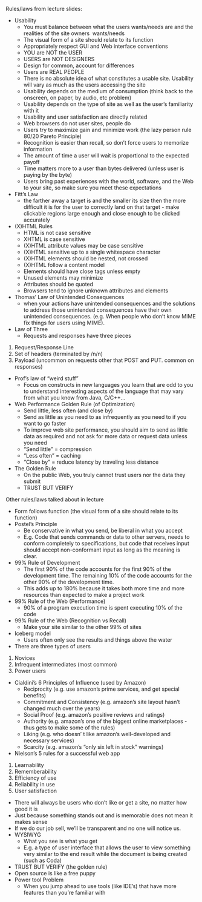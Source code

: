 Rules/laws from lecture slides:
* Usability 
    * You must balance between what the users wants/needs are and the realities of the site owners  wants/needs 
    * The visual form of a site should relate to its function 
    * Appropriately respect GUI and Web interface conventions 
    * YOU are NOT the USER 
    * USERS are NOT DESIGNERS 
    * Design for common, account for differences 
    * Users are REAL PEOPLE 
    * There is no absolute idea of what constitutes a usable site. Usability will vary as much as the users accessing the site 
    * Usability depends on the medium of consumption (think back to the onscreen, on paper, by audio, etc problem) 
    * Usability depends on the type of site as well as the user’s familiarity with it 
    * Usability and user satisfaction are directly related 
    * Web browsers do not user sites, people do 
    * Users try to maximize gain and minimize work (the lazy person rule 80/20 Pareto Principle) 
    * Recognition is easier than recall, so don’t force users to memorize information 
    * The amount of time a user will wait is proportional to the expected payoff 
    * Time matters more to a user than bytes delivered (unless user is paying by the byte) 
    * Users bring past experiences with the world, software, and the Web to your site, so make sure you meet these expectations 
* Fitt’s Law 
    * the farther away a target is and the smaller its size then the more difficult it is for the user to correctly land on that target - make clickable regions large enough and close enough to be clicked accurately 
* (X)HTML Rules 
    * HTML is not case sensitive 
    * XHTML is case sensitive 
    * (X)HTML attribute values may be case sensitive 
    * (X)HTML sensitive up to a single whitespace character 
    * (X)HTML elements should be nested, not crossed 
    * (X)HTML follow a content model 
    * Elements should have close tags unless empty 
    * Unused elements may minimize 
    * Attributes should be quoted 
    * Browsers tend to ignore unknown attributes and elements 
* Thomas’ Law of Unintended Consequences 
    * when your actions have unintended consequences and the solutions to address those unintended consequences have their own unintended consequences. (e.g. When people who don’t know MIME fix things for users using MIME). 
* Law of Three 
    * Requests and responses have three pieces 
1. Request/Response Line 
2. Set of headers (terminated by /n/n) 
3. Payload (uncommon on requests other that POST and PUT. common on responses) 
* Prof’s law of “weird stuff” 
    * Focus on constructs in new languages you learn that are odd to you to understand interesting aspects of the language that may vary from what you know from Java, C/C++... 
* Web Performance Golden Rule (of Optimization) 
    * Send little, less often (and close by) 
    * Send as little as you need to as infrequently as you need to if you want to go faster 
    * To improve web site performance, you should aim to send as little data as required and not ask for more data or request data unless you need 
    * “Send little” = compression 
    * “Less often” = caching 
    * “Close by” = reduce latency by traveling less distance 
* The Golden Rule 
    * On the public Web, you truly cannot trust users nor the data they submit 
    * TRUST BUT VERIFY 

Other rules/laws talked about in lecture
* Form follows function (the visual form of a site should relate to its function) 
* Postel’s Principle 
    * Be conservative in what you send, be liberal in what you accept 
    * E.g. Code that sends commands or data to other servers, needs to conform completely to specifications, but code that receives input should accept non-conformant input as long as the meaning is clear. 
* 99% Rule of Development 
    * The first 90% of the code accounts for the first 90% of the development time. The remaining 10% of the code accounts for the other 90% of the development time. 
    * This adds up to 180% because it takes both more time and more resources than expected to make a project work 
* 99% Rule of the Web (Performance) 
    * 90% of a program execution time is spent executing 10% of the code 
* 99% Rule of the Web (Recognition vs Recall) 
    * Make your site similar to the other 99% of sites 
* Iceberg model 
    * Users often only see the results and things above the water 
* There are three types of users 
1. Novices 
2. Infrequent intermediates (most common) 
3. Power users 
* Cialdini’s 6 Principles of Influence (used by Amazon) 
    * Reciprocity (e.g. use amazon’s prime services, and get special benefits) 
    * Commitment and Consistency (e.g. amazon’s site layout hasn’t changed much over the years) 
    * Social Proof (e.g. amazon’s positive reviews and ratings) 
    * Authority (e.g. amazon’s one of the biggest online marketplaces - thus gets to make some of the rules) 
    * Liking (e.g. who doesn’ t like amazon’s well-developed and necessary services) 
    * Scarcity (e.g. amazon’s “only six left in stock” warnings) 
* Nielson’s 5 rules for a successful web app 
1. Learnability 
2. Rememberability 
3. Efficiency of use 
4. Reliability in use 
5. User satisfaction 
* There will always be users who don’t like or get a site, no matter how good it is 
* Just because something stands out and is memorable does not mean it makes sense 
* If we do our job sell, we’ll be transparent and no one will notice us. 
* WYSIWYG 
    * What you see is what you get 
    * E.g. a type of user interface that allows the user to view something very similar to the end result while the document is being created (such as Coda) 
* TRUST BUT VERIFY (the golden rule) 
* Open source is like a free puppy 
* Power tool Problem 
    * When you jump ahead to use tools (like IDE’s) that have more features than you’re familiar with

